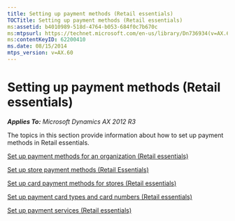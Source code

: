 ```yaml
---
title: Setting up payment methods (Retail essentials)
TOCTitle: Setting up payment methods (Retail essentials)
ms:assetid: b4010989-518d-4764-b053-684f0c7b670c
ms:mtpsurl: https://technet.microsoft.com/en-us/library/Dn736934(v=AX.60)
ms:contentKeyID: 62200410
ms.date: 08/15/2014
mtps_version: v=AX.60
---
```


# Setting up payment methods (Retail essentials) 


_**Applies To:** Microsoft Dynamics AX 2012 R3_

The topics in this section provide information about how to set up payment methods in Retail essentials.

[Set up payment methods for an organization (Retail essentials)](set-up-payment-methods-for-an-organization-retail-essentials.md)

[Set up store payment methods (Retail Essentials)](set-up-store-payment-methods-retail-essentials.md)

[Set up card payment methods for stores (Retail essentials)](set-up-card-payment-methods-for-stores-retail-essentials.md)

[Set up payment card types and card numbers (Retail essentials)](set-up-payment-card-types-and-card-numbers-retail-essentials.md)

[Set up payment services (Retail essentials)](set-up-payment-services-retail-essentials.md)

  


